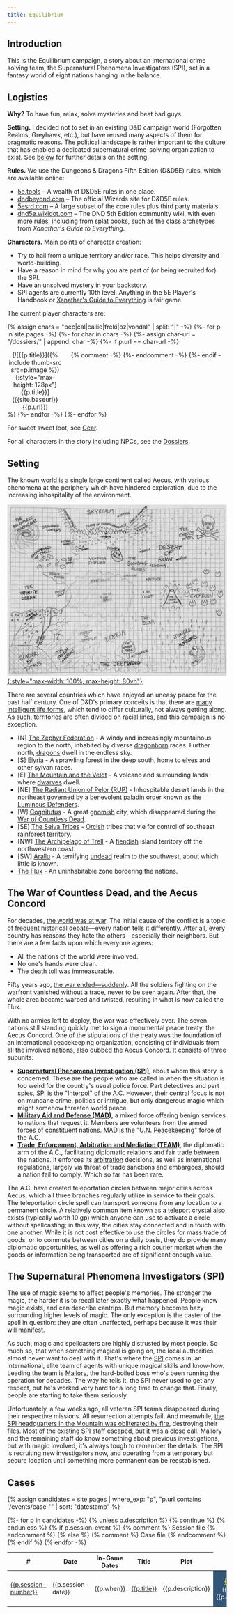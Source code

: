 ```yaml
---
title: Equilibrium
---
```


## Introduction

This is the Equilibrium campaign, a story about an international crime solving
team, the Supernatural Phenomena Investigators (SPI), set in a fantasy world of
eight nations hanging in the balance.

## Logistics

**Why?** To have fun, relax, solve mysteries and beat bad guys.

**Setting.** I decided not to set in an existing D&D campaign world (Forgotten
Realms, Greyhawk, etc.), but have reused many aspects of them for pragmatic
reasons. The political landscape is rather important to the culture that has
enabled a dedicated supernatural crime-solving organization to exist.
See [below](#setting) for further details on the setting.

**Rules.** We use the Dungeons & Dragons Fifth Edition (D&D5E) rules,
which are available online:
* [5e.tools](https://5e.tools) &ndash;
  A wealth of D&D5E rules in one place.
* [dndbeyond.com](https://www.dndbeyond.com/) &ndash;
  The official Wizards site for D&D5E rules.
* [5esrd.com](https://www.5esrd.com/) &ndash;
  A large subset of the core rules plus third party materials.
* [dnd5e.wikidot.com](https://dnd5e.wikidot.com/) &ndash; The DND 5th Edition
  community wiki, with even more rules, including from splat books, such as the
  class archetypes from *Xanathar's Guide to Everything*.

**Characters.** Main points of character creation:
* Try to hail from a unique territory and/or race. This helps diversity and world-building.
* Have a reason in mind for why you are part of (or being recruited for) the SPI.
* Have an unsolved mystery in your backstory.
* SPI agents are currently 10th level. Anything in the 5E Player's Handbook or
  [Xanathar's Guide to
  Everything](https://www.amazon.com/Xanathars-Guide-Everything-Wizards-Team/dp/0786966114)
  is fair game.

The current player characters are:

{% assign chars = "bec|cal|callie|freki|oz|vondal" | split: "|" -%}
{%- for p in site.pages -%}
{%- for char in chars -%}
{%- assign char-url = "/dossiers/" | append: char -%}
{%- if p.url == char-url -%}
<div style="display: inline-block; max-width: 128px; padding-right: 1em; text-align: center; vertical-align: top" markdown=1>
[![{{p.title}}]({% include thumb-src src=p.image %}){:style="max-height: 128px"}<br>{{p.title}}]({{site.baseurl}}{{p.url}})
</div>
{% comment -%} {%- endcomment -%}
{%- endif -%}
{%- endfor -%}
{%- endfor %}

For sweet sweet loot, see [Gear](gear).

For all characters in the story including NPCs, see the [Dossiers](dossiers).

## Setting

The known world is a single large continent called Aecus, with various
phenomena at the periphery which have hindered exploration, due to the
increasing inhospitality of the environment.

[![](assets/images/aecus-map.jpg){:style="max-width: 100%; max-height: 80vh"}](assets/images/aecus-map.jpg)

There are several countries which have enjoyed an uneasy peace for the past
half century. One of D&D's primary conceits is that there are [many intelligent
life forms](creatures), which tend to differ culturally, not always getting along.
As such, territories are often divided on racial lines, and this campaign is no
exception.

* \[N\] [The Zephyr Federation](locales/zephyr) -
  A windy and increasingly mountainous region to the north, inhabited by
  diverse [dragonborn](creatures/dragonborn) races. Further north,
  [dragons](creatures/dragons) dwell in the endless sky.
* \[S\] [Elyria](locales/elyria) -
  A sprawling forest in the deep south, home to [elves](creatures/elves) and other
  sylvan races.
* \[E\] [The Mountain and the Veldt](locales/mountain) -
  A volcano and surrounding lands where [dwarves](creatures/dwarves) dwell.
* \[NE\] [The Radiant Union of Pelor (RUP)](locales/rup) -
  Inhospitable desert lands in the northeast governed by a benevolent
  [paladin](https://dungeonsdragons.fandom.com/wiki/Paladin)
  order known as the [Luminous Defenders](orgs/luminous-defenders).
* \[W\] [Cognitutus](locales/cognitutus) -
  A great [gnomish](creatures/gnomes) city, which disappeared during the
  [War of Countless Dead](events/war-of-countless-dead).
* \[SE\] [The Selva Tribes](locales/selva) -
  [Orcish](creatures/orcs) tribes that vie for control of southeast rainforest
  territory.
* \[NW\] [The Archipelago of Trell](locales/trell) -
  A [fiendish](creatures/devils) island territory off the northwestern coast.
* \[SW\] [Arallu](locales/arallu) -
  A terrifying [undead](creatures/undead) realm to the southwest, about which
  little is known.
* [The Flux](locales/flux) - An uninhabitable zone bordering the nations.

## The War of Countless Dead, and the Aecus Concord

For decades, [the world was at war](events/war-of-countless-dead). The initial
cause of the conflict is a topic of frequent historical debate&mdash;every
nation tells it differently. After all, every country has reasons they hate the
others&mdash;especially their neighbors. But there are a few facts upon which
everyone agrees:

* All the nations of the world were involved.
* No one's hands were clean.
* The death toll was immeasurable.

Fifty years ago, [the war ended&mdash;suddenly](events/the-vanishing). All the
soldiers fighting on the warfront vanished without a trace, never to be seen
again. After that, the whole area became warped and twisted, resulting in what
is now called the Flux.

With no armies left to deploy, the war was effectively over. The seven nations
still standing quickly met to sign a monumental peace treaty, the Aecus
Concord. One of the stipulations of the treaty was the foundation of an
international peacekeeping organization, consisting of individuals from all the
involved nations, also dubbed the Aecus Concord. It consists of three subunits:

* [**Supernatural Phenomena Investigation (SPI)**](orgs/spi), about whom this
  story is concerned. These are the people who are called in when the situation
  is too weird for the country's usual police force. Part detectives and part
  spies, SPI is the "[Interpol](https://en.wikipedia.org/wiki/Interpol)" of the
  A.C. However, their central focus is not on mundane crime, politics or
  intrigue, but only dangerous magic which might somehow threaten world peace.
* [**Military Aid and Defense (MAD)**](orgs/mad), a mixed force offering benign
  services to nations that request it. Members are volunteers from the armed
  forces of constituent nations. MAD is the "[U.N.
  Peacekeeping](https://en.wikipedia.org/wiki/United_Nations_peacekeeping)"
  force of the A.C.
* [**Trade, Enforcement, Arbitration and Mediation (TEAM)**](orgs/team), the
  diplomatic arm of the A.C., facilitating diplomatic relations and fair trade
  between the nations. It enforces its
  [arbitration](https://en.wikipedia.org/wiki/International_arbitration)
  decisions, as well as international regulations, largely via threat of trade
  sanctions and embargoes, should a nation fail to comply. Which so far has
  been rare.

The A.C. have created teleportation circles between major cities across Aecus,
which all three branches regularly utilize in service to their goals. The
teleportation circle spell can transport someone from any location to a
permanent circle. A relatively common item known as a teleport crystal also
exists (typically worth 10 gp) which anyone can use to activate a circle
without spellcasting; in this way, the cities stay connected and in touch with
one another. While it is not cost effective to use the circles for mass trade
of goods, or to commute between cities on a daily basis, they do provide many
diplomatic opportunities, as well as offering a rich courier market when the
goods or information being transported are of significant enough value.

## The Supernatural Phenomena Investigators (SPI)

The use of magic seems to affect people's memories. The stronger the magic, the
harder it is to recall later exactly what happened. People know magic exists,
and can describe cantrips. But memory becomes hazy surrounding higher levels of
magic. The only exception is the caster of the spell in question: they are
often unaffected, perhaps because it was their will manifest.

As such, magic and spellcasters are highly distrusted by most people. So much
so, that when something magical is going on, the local authorities almost never
want to deal with it. That's where the [SPI](orgs/spi) comes in: an
international, elite team of agents with unique magical skills and know-how.
Leading the team is [Mallory](dossiers/mallory), the hard-boiled boss who's
been running the operation for decades. The way he tells it, the SPI never used
to get any respect, but he's worked very hard for a long time to change that.
Finally, people are starting to take them seriously.

Unfortunately, a few weeks ago, all veteran SPI teams disappeared during their
respective missions. All resurrection attempts fail. And meanwhile, [the SPI
headquarters in the Mountain was obliterated by fire](events/spi-fire),
destroying their files. Most of the existing SPI staff escaped, but it was a
close call. Mallory and the remaining staff do know something about previous
investigations, but with magic involved, it's always tough to remember the
details. The SPI is recruiting new investigators now, and operating from a
temporary but secure location until something more permanent can be
reestablished.

## Cases

{% assign candidates = site.pages | where_exp: "p", "p.url contains '/events/case-'" | sort: "datestamp" %}
<table>
<thead>
<tr>
<th>#</th>
<th>Date</th>
<th>In-Game Dates</th>
<th>Title</th>
<!--
<th>Level</th>
<th>Location</th>
<th>Victims</th>
<th>Creatures</th>
<th>Culprits</th>
<th>Relics</th>
-->
<th>Plot</th>
</tr>
</thead>
{%- for p in candidates -%}
{% unless p.description %} {% continue %} {% endunless %}
<tr>
{% if p.session-event %}
{% comment %} Session file {% endcomment %}
<td><a href="{{p.session-event}}">{{p.session-number}}</a></td>
<td>{{p.session-date}}</td>
<td>{{p.when}}</td>
<td><a href="{{site.baseurl}}{{p.url}}">{{p.title}}</a></td>
<td>{{p.description}}</td>
{% else %}
{% comment %} Case file {% endcomment %}
<td colspan=5 style="padding-top: 1em; padding-bottom: 1em; background-color: #357; color: white; text-align: center"><a style="color: yellow; font-size: larger; font-variant-caps: small-caps" href="{{site.baseurl}}{{p.url}}">{{p.title}}</a><br><span style="">({{p.when}}) {{p.description}}</span></td>
{% endif %}
<!--
<td>{{p.level}}</td>
<td>{{p.location}}</td>
<td>{{p.victims}}</td>
<td>{{p.creatures}}</td>
<td>{{p.culprits}}</td>
<td>{{p.relics}}</td>
-->
</tr>
{% endfor -%}
</table>
